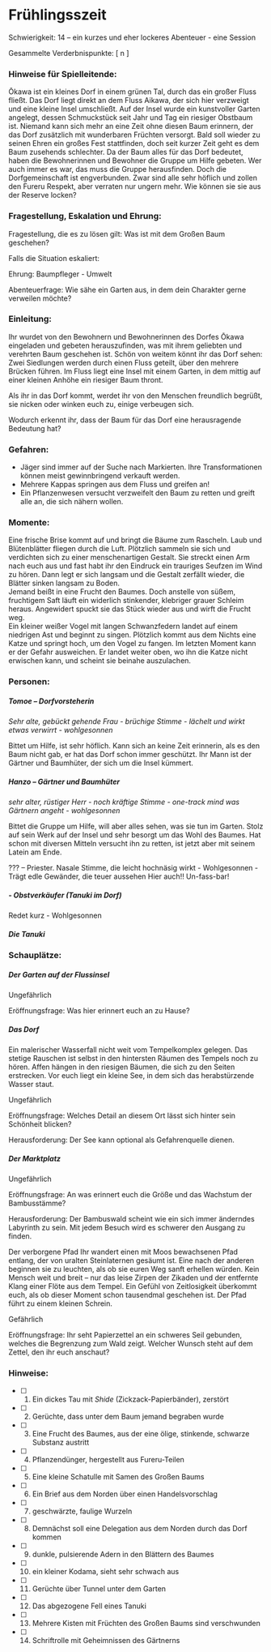 # Frühlingsszeit
Schwierigkeit: 14 – ein kurzes und eher lockeres Abenteuer - eine Session

Gesammelte Verderbnispunkte: [ n ]

### Hinweise für Spielleitende:

Ōkawa ist ein kleines Dorf in einem grünen Tal, durch das ein großer Fluss fließt. Das Dorf liegt direkt an dem Fluss Aikawa, der sich hier verzweigt und eine kleine Insel umschließt. Auf der Insel wurde ein kunstvoller Garten angelegt, dessen Schmuckstück seit Jahr und Tag ein riesiger Obstbaum ist. Niemand kann sich mehr an eine Zeit ohne diesen Baum erinnern, der das Dorf zusätzlich mit wunderbaren Früchten versorgt. Bald soll wieder zu seinen Ehren ein großes Fest stattfinden, doch seit kurzer Zeit geht es dem Baum zusehends schlechter. Da der Baum alles für das Dorf bedeutet, haben die Bewohnerinnen und Bewohner die Gruppe um Hilfe gebeten. Wer auch immer es war, das muss die Gruppe herausfinden. Doch die Dorfgemeinschaft ist engverbunden. Zwar sind alle sehr höflich und zollen den Fureru Respekt, aber verraten nur ungern mehr. Wie können sie sie aus der Reserve locken?  

### Fragestellung, Eskalation und Ehrung:  
Fragestellung, die es zu lösen gilt: Was ist mit dem Großen Baum geschehen?

Falls die Situation eskaliert:

Ehrung: Baumpfleger - Umwelt 

Abenteuerfrage:
Wie sähe ein Garten aus, in dem dein Charakter gerne verweilen möchte?


### Einleitung:
Ihr wurdet von den Bewohnern und Bewohnerinnen des Dorfes Ōkawa eingeladen und gebeten herauszufinden, was mit ihrem geliebten und verehrten Baum geschehen ist. 
Schön von weitem könnt ihr das Dorf sehen: Zwei Siedlungen werden durch einen Fluss geteilt, über den mehrere Brücken führen. Im Fluss liegt eine Insel mit einem Garten, in dem mittig auf einer kleinen Anhöhe ein riesiger Baum thront.  

Als ihr in das Dorf kommt, werdet ihr von den Menschen freundlich begrüßt, sie nicken oder winken euch zu, einige verbeugen sich.  

Wodurch erkennt ihr, dass der Baum für das Dorf eine herausragende Bedeutung hat?


### Gefahren:
- Jäger sind immer auf der Suche nach Markierten. Ihre Transformationen können meist gewinnbringend verkauft werden.  
- Mehrere Kappas springen aus dem Fluss und greifen an!  
- Ein Pflanzenwesen versucht verzweifelt den Baum zu retten und greift alle an, die sich nähern wollen.  


### Momente:
Eine frische Brise kommt auf und bringt die Bäume zum Rascheln. Laub und Blütenblätter fliegen durch die Luft. Plötzlich sammeln sie sich und verdichten sich zu einer menschenartigen Gestalt. Sie streckt einen Arm nach euch aus und fast habt ihr den Eindruck ein trauriges Seufzen im Wind zu hören. Dann legt er sich langsam und die Gestalt zerfällt wieder, die Blätter sinken langsam zu Boden.  
Jemand beißt in eine Frucht den Baumes. Doch anstelle von süßem, fruchtigem Saft läuft ein widerlich stinkender, klebriger grauer Schleim heraus. Angewidert spuckt sie das Stück wieder aus und wirft die Frucht weg.  
Ein kleiner weißer Vogel mit langen Schwanzfedern landet auf einem niedrigen Ast und beginnt zu singen. Plötzlich kommt aus dem Nichts eine Katze und springt hoch, um den Vogel zu fangen. Im letzten Moment kann er der Gefahr ausweichen. Er landet weiter oben, wo ihn die Katze nicht erwischen kann, und scheint sie beinahe auszulachen.  


### Personen:
##### Tomoe – Dorfvorsteherin   

*Sehr alte, gebückt gehende Frau - brüchige Stimme - lächelt und wirkt etwas verwirrt - wohlgesonnen*

Bittet um Hilfe, ist sehr höflich. Kann sich an keine Zeit erinnerin, als es den Baum nicht gab, er hat das Dorf schon immer geschützt. Ihr Mann ist der Gärtner und Baumhüter, der sich um die Insel kümmert.

##### Hanzo – Gärtner und Baumhüter  

*sehr alter, rüstiger Herr - noch kräftige Stimme - one-track mind was Gärtnern angeht - wohlgesonnen*

Bittet die Gruppe um Hilfe, will aber alles sehen, was sie tun im Garten. Stolz auf sein Werk auf der Insel und sehr besorgt um das Wohl des Baumes. Hat schon mit diversen Mitteln versucht ihn zu retten, ist jetzt aber mit seinem Latein am Ende.

??? – Priester. 
Nasale Stimme, die leicht hochnäsig wirkt - Wohlgesonnen - Trägt edle Gewänder, die teuer aussehen Hier auch!! Un-fass-bar!

##### - Obstverkäufer (Tanuki im Dorf) 

Redet kurz - Wohlgesonnen

##### Die Tanuki

### Schauplätze:
##### Der Garten auf der Flussinsel

Ungefährlich

Eröffnungsfrage: Was hier erinnert euch an zu Hause?

##### Das Dorf  
Ein malerischer Wasserfall nicht weit vom Tempelkomplex gelegen. Das stetige Rauschen ist selbst in den hintersten Räumen des Tempels noch zu hören. Affen hängen in den riesigen Bäumen, die sich zu den Seiten erstrecken. Vor euch liegt ein kleine See, in dem sich das herabstürzende Wasser staut.

Ungefährlich

Eröffnungsfrage: Welches Detail an diesem Ort lässt sich hinter sein Schönheit blicken?

Herausforderung: Der See kann optional als Gefahrenquelle dienen.

##### Der Marktplatz
Ungefährlich

Eröffnungsfrage: An was erinnert euch die Größe und das Wachstum der Bambusstämme?

Herausforderung: Der Bambuswald scheint wie ein sich immer änderndes Labyrinth zu sein. Mit jedem Besuch wird es schwerer den Ausgang zu finden.

Der verborgene Pfad
Ihr wandert einen mit Moos bewachsenen Pfad entlang, der von uralten Steinlaternen gesäumt ist. Eine nach der anderen beginnen sie zu leuchten, als ob sie euren Weg sanft erhellen würden. Kein Mensch weit und breit – nur das leise Zirpen der Zikaden und der entfernte Klang einer Flöte aus dem Tempel. Ein Gefühl von Zeitlosigkeit überkommt euch, als ob dieser Moment schon tausendmal geschehen ist. Der Pfad führt zu einem kleinen Schrein.

Gefährlich

Eröffnungsfrage: Ihr seht Papierzettel an ein schweres Seil gebunden, welches die Begrenzung zum Wald zeigt. Welcher Wunsch steht auf dem Zettel, den ihr euch anschaut?

### Hinweise:
- [ ] 1. Ein dickes Tau mit *Shide* (Zickzack-Papierbänder), zerstört
- [ ] 2. Gerüchte, dass unter dem Baum jemand begraben wurde
- [ ] 3. Eine Frucht des Baumes, aus der eine ölige, stinkende, schwarze Substanz austritt
- [ ] 4. Pflanzendünger, hergestellt aus Fureru-Teilen
- [ ] 5. Eine kleine Schatulle mit Samen des Großen Baums
- [ ] 6. Ein Brief aus dem Norden über einen Handelsvorschlag
- [ ] 7. geschwärzte, faulige Wurzeln
- [ ] 8. Demnächst soll eine Delegation aus dem Norden durch das Dorf kommen
- [ ] 9. dunkle, pulsierende Adern in den Blättern des Baumes
- [ ] 10. ein kleiner Kodama, sieht sehr schwach aus
- [ ] 11. Gerüchte über Tunnel unter dem Garten
- [ ] 12. Das abgezogene Fell eines Tanuki
- [ ] 13. Mehrere Kisten mit Früchten des Großen Baums sind verschwunden
- [ ] 14. Schriftrolle mit Geheimnissen des Gärtnerns

